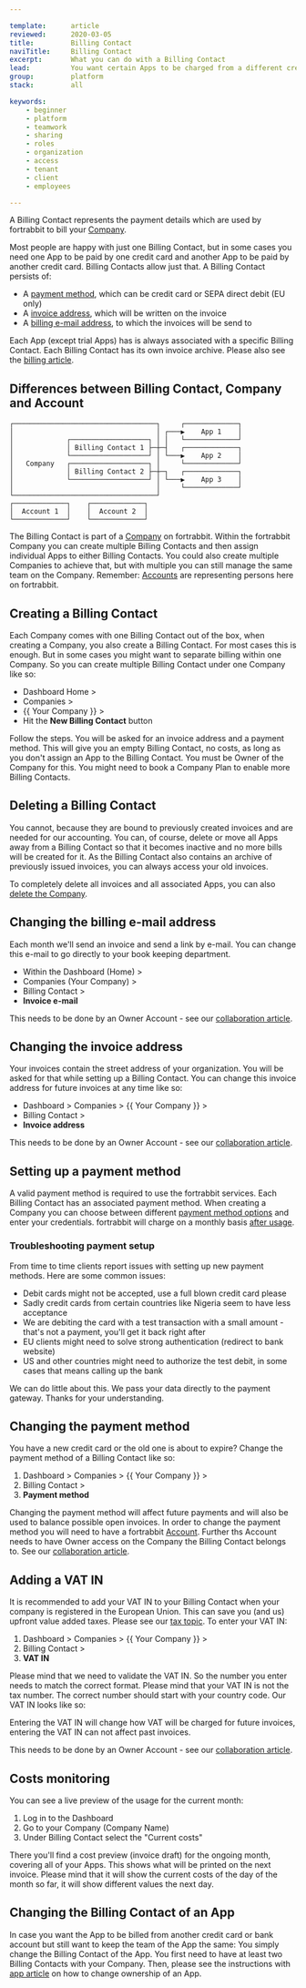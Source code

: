 ```yaml
---

template:      article
reviewed:      2020-03-05
title:         Billing Contact
naviTitle:     Billing Contact
excerpt:       What you can do with a Billing Contact
lead:          You want certain Apps to be charged from a different credit card while keeping team and access settings.
group:         platform
stack:         all

keywords:
    - beginner
    - platform
    - teamwork
    - sharing
    - roles
    - organization
    - access
    - tenant
    - client
    - employees

---
```


A Billing Contact represents the payment details which are used by fortrabbit to bill your [Company](/company).

Most people are happy with just one Billing Contact, but in some cases you need one App to be paid by one credit card and another App to be paid by another credit card. Billing Contacts allow just that. A Billing Contact persists of:

* A [payment method](#toc-changing-the-payment-method), which can be credit card or SEPA direct debit (EU only)
* A [invoice address](#toc-changing-the-invoice-address), which will be written on the invoice
* A [billing e-mail address](#toc-changing-the-billing-e-mail-address), to which the invoices will be send to

Each App (except trial Apps) has is always associated with a specific Billing Contact. Each Billing Contact has its own invoice archive. Please also see the [billing article](/billing).


## Differences between Billing Contact, Company and Account

```
┌───────────────────────────────────┐     ┌─────────────┐
│                                   │ ┌───▶    App 1    │
│             ┌───────────────────┐ │ │   └─────────────┘
│             │ Billing Contact 1 ├─┼─┤   ┌─────────────┐
│             └───────────────────┘ │ └───▶    App 2    │
│   Company   ┌───────────────────┐ │     └─────────────┘
│             │ Billing Contact 2 ├─┼─┐   ┌─────────────┐
│             └───────────────────┘ │ └───▶    App 3    │
│                                   │     └─────────────┘
└───────────────────────────────────┘  
┌─────────────┐    ┌─────────────┐     
│  Account 1  │    │  Account 2  │     
└─────────────┘    └─────────────┘     
```

The Billing Contact is part of a [Company](/company) on fortrabbit. Within the fortrabbit Company you can create multiple Billing Contacts and then assign individual Apps to either Billing Contacts. You could also create multiple Companies to achieve that, but with multiple you can still manage the same team on the Company. Remember: [Accounts](/account) are representing persons here on fortrabbit.


## Creating a Billing Contact

Each Company comes with one Billing Contact out of the box, when creating a Company, you also create a Billing Contact. For most cases this is enough. But in some cases you might want to separate billing within one Company. So you can create multiple Billing Contact under one Company like so:

* Dashboard Home >
* Companies >
* {{ Your Company }} >
* Hit the **New Billing Contact** button

Follow the steps. You will be asked for an invoice address and a payment method. This will give you an empty Billing Contact, no costs, as long as you don't assign an App to the Billing Contact. You must be Owner of the Company for this. You might need to book a Company Plan to enable more Billing Contacts.


## Deleting a Billing Contact

You cannot, because they are bound to previously created invoices and are needed for our accounting. You can, of course, delete or move all Apps away from a Billing Contact so that it becomes inactive and no more bills will be created for it. As the Billing Contact also contains an archive of previously issued invoices, you can always access your old invoices.

To completely delete all invoices and all associated Apps, you can also [delete the Company](/company#toc-deleting-a-company).


## Changing the billing e-mail address

Each month we'll send an invoice and send a link by e-mail. You can change this e-mail to go directly to your book keeping department.

* Within the Dashboard (Home) >
* Companies (Your Company) >
* Billing Contact >
* **Invoice e-mail**

This needs to be done by an Owner Account - see our [collaboration article](/billing-contact#toc-changing-the-billing-e-mail-address).

## Changing the invoice address

Your invoices contain the street address of your organization. You will be asked for that while setting up a Billing Contact. You can change this invoice address for future invoices at any time like so:

* Dashboard > Companies > {{ Your Company }} >
* Billing Contact >
* **Invoice address**

This needs to be done by an Owner Account - see our [collaboration article](/billing-contact#toc-changing-the-billing-e-mail-address).


## Setting up a payment method

A valid payment method is required to use the fortrabbit services. Each Billing Contact has an associated payment method. When creating a Company you can choose between different [payment method options](/billing#toc-payment-methods) and enter your credentials. fortrabbit will charge on a monthly basis [after usage](/billing#toc-consumption-based-billing).


### Troubleshooting payment setup

From time to time clients report issues with setting up new payment methods. Here are some common issues:

* Debit cards might not be accepted, use a full blown credit card please
* Sadly credit cards from certain countries like Nigeria seem to have less acceptance
* We are debiting the card with a test transaction with a small amount - that's not a payment, you'll get it back right after
* EU clients might need to solve strong authentication (redirect to bank website)
* US and other countries might need to authorize the test debit, in some cases that means calling up the bank

We can do little about this. We pass your data directly to the payment gateway. Thanks for your understanding. 


## Changing the payment method

You have a new credit card or the old one is about to expire? Change the payment method of a Billing Contact like so:

1. Dashboard > Companies > {{ Your Company }} >
2. Billing Contact >
3. **Payment method**

Changing the payment method will affect future payments and will also be used to balance possible open invoices. In order to change the payment method you will need to have a fortrabbit [Account](/account). Further ths Account needs to have Owner access on the Company the Billing Contact belongs to. See our [collaboration article](/billing-contact#toc-changing-the-billing-e-mail-address).



## Adding a VAT IN

It is recommended to add your VAT IN to your Billing Contact when your company is registered in the European Union. This can save you (and us) upfront value added taxes. Please see our [tax topic](/billing#toc-taxes). To enter your VAT IN:

1. Dashboard > Companies > {{ Your Company }} >
2. Billing Contact >
3. **VAT IN**

Please mind that we need to validate the VAT IN. So the number you enter needs to match the correct format. Please mind that your VAT IN is not the tax number. The correct number should start with your country code. Our VAT IN looks like so:

Entering the VAT IN will change how VAT will be charged for future invoices, entering the VAT IN can not affect past invoices.

This needs to be done by an Owner Account - see our [collaboration article](/billing-contact#toc-changing-the-billing-e-mail-address).



## Costs monitoring

You can see a live preview of the usage for the current month: 

1. Log in to the Dashboard
2. Go to your Company (Company Name)
3. Under Billing Contact select the "Current costs"

There you'll find a cost preview (invoice draft) for the ongoing month, covering all of your Apps. This shows what will be printed on the next invoice. Please mind that it will show the current costs of the day of the month so far, it will show different values the next day.


## Changing the Billing Contact of an App

In case you want the App to be billed from another credit card or bank account but still want to keep the team of the App the same: You simply change the Billing Contact of the App. You first need to have at least two Billing Contacts with your Company. Then, please see the instructions with [app article](app#toc-changing-app-ownership) on how to change ownership of an App.